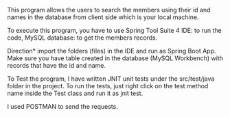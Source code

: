 
This program allows the users to search the members using their id and names in the database from client side which is your local machine. 

To execute this program, you have to use Spring Tool Suite 4 IDE: to run the code, MySQL database: to get the members records. 

Direction* import the folders (files) in the IDE and run as Spring Boot App. Make sure you have table created in the database (MySQL Workbench) with records that have the id and name.


To Test the program, I have written JNIT unit tests under the src/test/java folder in the project. 
To run the tests, just right click on the test method name inside the Test class and run it as jnit test.


I used POSTMAN to send the requests.
